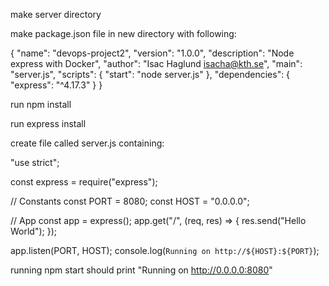 make server directory 

make package.json file in new directory with following: 

{
    "name": "devops-project2",
    "version": "1.0.0",
    "description": "Node express with Docker",
    "author": "Isac Haglund <isacha@kth.se>",
    "main": "server.js",
    "scripts": {
        "start": "node server.js"
    },
    "dependencies": {
        "express": "^4.17.3"
    }
}


run npm install 

run express install 

create file called server.js containing: 

"use strict";

const express = require("express");

// Constants
const PORT = 8080;
const HOST = "0.0.0.0";

// App
const app = express();
app.get("/", (req, res) => {
  res.send("Hello World");
});

app.listen(PORT, HOST);
console.log(`Running on http://${HOST}:${PORT}`);


running npm start should print "Running on http://0.0.0.0:8080"
